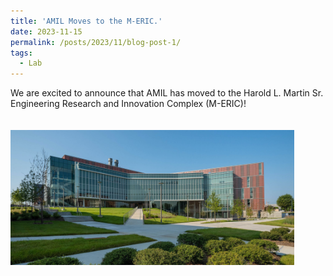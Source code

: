 ```yaml
---
title: 'AMIL Moves to the M-ERIC.'
date: 2023-11-15
permalink: /posts/2023/11/blog-post-1/
tags:
  - Lab
---
```

<p>We are excited to announce that AMIL has moved to the Harold L. Martin Sr. Engineering Research and Innovation Complex (M-ERIC)!</p>
<img src="/images/eric.jpg" alt="M-ERIC" style="width:90%; max-width:700px; margin-top:20px;">
